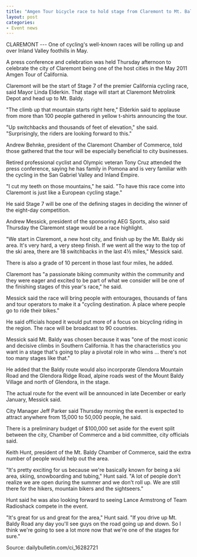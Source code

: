 ```yaml
---
title: "Amgen Tour bicycle race to hold stage from Claremont to Mt. Baldy in May"
layout: post
categories:
- Event news
---
```


CLAREMONT --- One of cycling's well-known races will be rolling up and over Inland Valley foothills in May.

A press conference and celebration was held Thursday afternoon to celebrate the city of Claremont being one of the host cities in the May 2011 Amgen Tour of California.

Claremont will be the start of Stage 7 of the premier California cycling race, said Mayor Linda Elderkin. That stage will start at Claremont Metrolink Depot and head up to Mt. Baldy.

"The climb up that mountain starts right here," Elderkin said to applause from more than 100 people gathered in yellow t-shirts announcing the tour.

"Up switchbacks and thousands of feet of elevation," she said. "Surprisingly, the riders are looking forward to this."

Andrew Behnke, president of the Claremont Chamber of Commerce, told those gathered that the tour will be especially beneficial to city businesses.

Retired professional cyclist and Olympic veteran Tony Cruz attended the press conference, saying he has family in Pomona and is very familiar with the cycling in the San Gabriel Valley and Inland Empire.

"I cut my teeth on those mountains," he said. "To have this race come into Claremont is just like a European cycling stage."

He said Stage 7 will be one of the defining stages in deciding the winner of the eight-day competition.

Andrew Messick, president of the sponsoring AEG Sports, also said Thursday the Claremont stage would be a race highlight.

"We start in Claremont, a new host city, and finish up by the Mt. Baldy ski area. It's very hard, a very steep finish. If we went all the way to the top of the ski area, there are 18 switchbacks in the last 4½ miles," Messick said.

There is also a grade of 10 percent in those last four miles, he added.

Claremont has "a passionate biking community within the community and they were eager and excited to be part of what we consider will be one of the finishing stages of this year's race," he said.

Messick said the race will bring people with entourages, thousands of fans and tour operators to make it a "cycling destination. A place where people go to ride their bikes."

He said officials hoped it would put more of a focus on bicycling riding in the region. The race will be broadcast to 90 countries.

Messick said Mt. Baldy was chosen because it was "one of the most iconic and decisive climbs in Southern California. It has the characteristics you want in a stage that's going to play a pivotal role in who wins ... there's not too many stages like that."

He added that the Baldy route would also incorporate Glendora Mountain Road and the Glendora Ridge Road, alpine roads west of the Mount Baldy Village and north of Glendora, in the stage.

The actual route for the event will be announced in late December or early January, Messick said.

City Manager Jeff Parker said Thursday morning the event is expected to attract anywhere from 15,000 to 50,000 people, he said.

There is a preliminary budget of $100,000 set aside for the event split between the city, Chamber of Commerce and a bid committee, city officials said.

Keith Hunt, president of the Mt. Baldy Chamber of Commerce, said the extra number of people would help out the area.

"It's pretty exciting for us because we're basically known for being a ski area, skiing, snowboarding and tubing," Hunt said. "A lot of people don't realize we are open during the summer and we don't roll up. We are still there for the hikers, mountain bikers and the sightseers."

Hunt said he was also looking forward to seeing Lance Armstrong of Team Radioshack compete in the event.

"It's great for us and great for the area," Hunt said. "If you drive up Mt. Baldy Road any day you'll see guys on the road going up and down. So I think we're going to see a lot more now that we're one of the stages for sure."

Source: dailybulletin.com/ci\_16282721